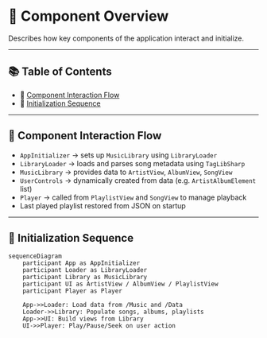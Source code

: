 # 🔄 Component Overview

Describes how key components of the application interact and initialize.

---

## 📚 Table of Contents

- 🔄 [Component Interaction Flow](#-component-interaction-flow)
- 🧬 [Initialization Sequence](#-initialization-sequence)

---

## 🔄 Component Interaction Flow

- `AppInitializer` → sets up `MusicLibrary` using `LibraryLoader`
- `LibraryLoader` → loads and parses song metadata using `TagLibSharp`
- `MusicLibrary` → provides data to `ArtistView`, `AlbumView`, `SongView`
- `UserControls` → dynamically created from data (e.g. `ArtistAlbumElement` list)
- `Player` → called from `PlaylistView` and `SongView` to manage playback
- Last played playlist restored from JSON on startup

---

## 🧬 Initialization Sequence

```mermaid
sequenceDiagram
    participant App as AppInitializer
    participant Loader as LibraryLoader
    participant Library as MusicLibrary
    participant UI as ArtistView / AlbumView / PlaylistView
    participant Player as Player

    App->>Loader: Load data from /Music and /Data
    Loader->>Library: Populate songs, albums, playlists
    App->>UI: Build views from Library
    UI->>Player: Play/Pause/Seek on user action